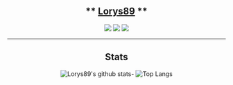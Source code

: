 <div align="center">

## ** [Lorys89](https://github.com/Lorys89) **

[![](https://img.shields.io/badge/Repositories-Lorys89-informational?style=flat&logo=apple&logoColor=white&color=9debeb)](https://github.com/Lorys89?tab=repositories)
[![](https://img.shields.io/badge/Gitter%20Ice%20Lake-Chat-informational?style=flat&logo=gitter&logoColor=white&color=ed1965)](https://gitter.im/ICE-LAKE-HACKINTOSH-DEVELOPMENT/community)
[![](https://img.shields.io/badge/Telegram-HackintoshLifeIT-informational?style=flat&logo=telegram&logoColor=white&color=5fb659)](https://t.me/HackintoshLife_it)


<hr>

## Stats

![Lorys89's github stats](https://github-readme-stats.vercel.app/api?username=Lorys89&show_icons=true&theme=tokyonight)- ![Top Langs](https://github-readme-stats.vercel.app/api/top-langs/?username=Lorys89&show_icons=true&theme=tokyonight)
 

</div>
